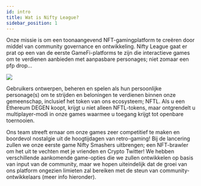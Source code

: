 ```yaml
---
id: intro
title: Wat is Nifty League?
sidebar_position: 1
---
```


Onze missie is om een toonaangevend NFT-gamingplatform te creëren door middel van community governance en ontwikkeling. Nifty League gaat er prat op een van de eerste GameFi-platforms te zijn die interactieve games om te verdienen aanbieden met aanpasbare personages; niet zomaar een pfp drop...

![](/img/story.gif)

Gebruikers ontwerpen, beheren en spelen als hun persoonlijke personage(s) om te strijden en beloningen te verdienen binnen onze gemeenschap, inclusief het token van ons ecosysteem; NFTL. Als u een Ethereum DEGEN koopt, krijgt u niet alleen NFTL-tokens, maar ontgrendelt u multiplayer-modi in onze games waarmee u toegang krijgt tot openbare toernooien.

Ons team streeft ernaar om onze games zeer competitief te maken en boordevol nostalgie uit de hoogtijdagen van retro-gaming! Bij de lancering zullen we onze eerste game Nifty Smashers uitbrengen; een NFT-brawler om het uit te vechten met je vrienden en Crypto Twitter! We hebben verschillende aankomende game-opties die we zullen ontwikkelen op basis van input van de community, maar we hopen uiteindelijk dat de groei van ons platform ongezien limieten zal bereiken met de steun van community-ontwikkelaars (meer info hieronder).
